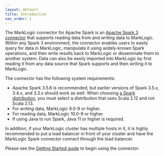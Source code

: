 ```yaml
---
layout: default
title: Introduction
nav_order: 1
---
```


The MarkLogic connector for Apache Spark is an [Apache Spark 3 connector](https://spark.apache.org/docs/latest/) that supports
reading data from and writing data to MarkLogic. Within any Spark 3 environment, the connector enables users to easily 
query for data in MarkLogic, manipulate it using widely-known Spark operations, and then write results back to 
MarkLogic or disseminate them to another system. Data can also be easily imported into MarkLogic by first reading it 
from any data source that Spark supports and then writing it to MarkLogic.

The connector has the following system requirements:

* Apache Spark 3.5.6 is recommended, but earlier versions of Spark 3.5.x, 3.4.x, and 3.3.x should work as well. When choosing 
[a Spark distribution](https://spark.apache.org/downloads.html), you must select a distribution that uses Scala 2.12 and not Scala 2.13.
* For writing data, MarkLogic 9.0-9 or higher.
* For reading data, MarkLogic 10.0-9 or higher.
* If using Java to run Spark, Java 11 or higher is required.

In addition, if your MarkLogic cluster has multiple hosts in it, it is highly recommended to put a load balancer in front
of your cluster and have the MarkLogic Spark connector connect through the load balancer. 

Please see the [Getting Started guide](getting-started/getting-started.md) to begin using the connector. 
